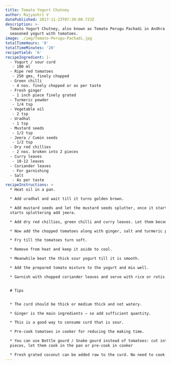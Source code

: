 ```yaml
---
title: Tomato Yogurt Chutney
author: Rajyashri V
datePublished: 2017-11-23T07:39:00.723Z
description: >-
  Tomato Yogurt Chutney, also known as Tomato Perugu Pachadi in Andhra is
  seasoned yogurt with tomatoes.
image: ./img/Tomato-Perugu-Pachadi.jpg
totalTimeHours: '0'
totalTimeMinutes: '20'
recipeYield: '6'
recipeIngredient: |-
  - Yogurt / sour curd
   - 100 ml
  - Ripe red tomatoes
   - 250 gms, finely chopped
  - Green chilli
   - 4 nos. finely chopped or as per taste
  - Fresh ginger
   - 1 inch piece finely grated
  - Turmeric powder
   - 1/4 tsp
  - Vegetable oil
   - 2 tsp
  - Uradhal
   - 1 tsp
  - Mustard seeds
   - 1/2 tsp
  - Jeera / Cumin seeds
   - 1/2 tsp
  - Dry red chillies
   - 2 nos. broken into 2 pieces
  - Curry leaves
   - 10-12 leaves
  - Coriander leaves
   - For garnishing
  - Salt
   - As per taste
recipeInstructions: >
  * Heat oil in a pan. 

  * Add uradhal and wait till it turns golden brown.

  * Add mustard seeds and let the mustard seeds splutter, once it start to
  starts spluttering add jeera.

  * Add dry red chillies, green chilli and curry leaves. Let them become crispy.

  * Now add the chopped tomatoes along with ginger, salt and turmeric powder.

  * Fry till the tomatoes turn soft.

  * Remove from heat and keep it aside to cool.

  * Meanwhile beat the thick sour yogurt till it is smooth.

  * Add the prepared tomato mixture to the yogurt and mix well.

  * Garnish with chopped coriander leaves and serve with rice or rotis.


  # Tips


  * The curd should be thick or medium thick and not watery.

  * Ginger is the main ingredients – so add sufficient quantity.

  * This is a good way to consume curd that is sour.

  * Pre-cook tomatoes in cooker for reducing the making time.

  * You can use Bottle gourd / Snake gourd instead of tomatoes: cut into small
  pieces, let them cook in the pan or pre-cook in cooker

  * Fresh grated coconut can be added raw to the curd. No need to cook
---
```





